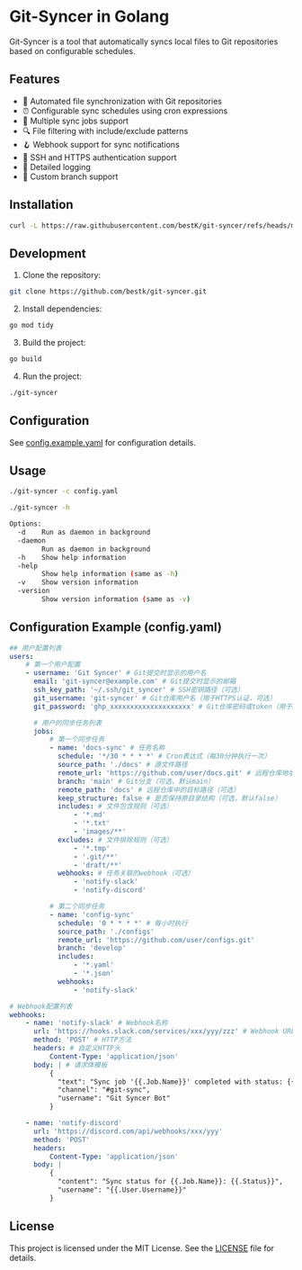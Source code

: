 # Git-Syncer in Golang

Git-Syncer is a tool that automatically syncs local files to Git repositories based on configurable schedules.

## Features

-   🔄 Automated file synchronization with Git repositories
-   ⏰ Configurable sync schedules using cron expressions
-   📁 Multiple sync jobs support
-   🔍 File filtering with include/exclude patterns
-   🪝 Webhook support for sync notifications
-   🔐 SSH and HTTPS authentication support
-   📝 Detailed logging
-   🌲 Custom branch support

## Installation

```bash
curl -L https://raw.githubusercontent.com/bestK/git-syncer/refs/heads/main/shell/install.sh | bash
```

## Development

1. Clone the repository:

```bash
git clone https://github.com/bestk/git-syncer.git
```

2. Install dependencies:

```bash
go mod tidy
```

3. Build the project:

```bash
go build
```

4. Run the project:

```bash
./git-syncer
```

## Configuration

See [config.example.yaml](config.example.yaml) for configuration details.

## Usage

```bash
./git-syncer -c config.yaml

./git-syncer -h

Options:
  -d	Run as daemon in background
  -daemon
    	Run as daemon in background
  -h	Show help information
  -help
    	Show help information (same as -h)
  -v	Show version information
  -version
    	Show version information (same as -v)
```

## Configuration Example (config.yaml)

```yaml
## 用户配置列表
users:
    # 第一个用户配置
    - username: 'Git Syncer' # Git提交时显示的用户名
      email: 'git-syncer@example.com' # Git提交时显示的邮箱
      ssh_key_path: '~/.ssh/git_syncer' # SSH密钥路径（可选）
      git_username: 'git-syncer' # Git仓库用户名（用于HTTPS认证，可选）
      git_password: 'ghp_xxxxxxxxxxxxxxxxxxxx' # Git仓库密码或token（用于HTTPS认证，可选）

      # 用户的同步任务列表
      jobs:
          # 第一个同步任务
          - name: 'docs-sync' # 任务名称
            schedule: '*/30 * * * *' # Cron表达式（每30分钟执行一次）
            source_path: './docs' # 源文件路径
            remote_url: 'https://github.com/user/docs.git' # 远程仓库地址
            branch: 'main' # Git分支（可选，默认main）
            remote_path: 'docs' # 远程仓库中的目标路径（可选）
            keep_structure: false # 是否保持原目录结构（可选，默认false）
            includes: # 文件包含规则（可选）
                - '*.md'
                - '*.txt'
                - 'images/**'
            excludes: # 文件排除规则（可选）
                - '*.tmp'
                - '.git/**'
                - 'draft/**'
            webhooks: # 任务关联的webhook（可选）
                - 'notify-slack'
                - 'notify-discord'

          # 第二个同步任务
          - name: 'config-sync'
            schedule: '0 * * * *' # 每小时执行
            source_path: './configs'
            remote_url: 'https://github.com/user/configs.git'
            branch: 'develop'
            includes:
                - '*.yaml'
                - '*.json'
            webhooks:
                - 'notify-slack'

# Webhook配置列表
webhooks:
    - name: 'notify-slack' # Webhook名称
      url: 'https://hooks.slack.com/services/xxx/yyy/zzz' # Webhook URL
      method: 'POST' # HTTP方法
      headers: # 自定义HTTP头
          Content-Type: 'application/json'
      body: | # 请求体模板
          {
            "text": "Sync job '{{.Job.Name}}' completed with status: {{.Status}}",
            "channel": "#git-sync",
            "username": "Git Syncer Bot"
          }

    - name: 'notify-discord'
      url: 'https://discord.com/api/webhooks/xxx/yyy'
      method: 'POST'
      headers:
          Content-Type: 'application/json'
      body: |
          {
            "content": "Sync status for {{.Job.Name}}: {{.Status}}",
            "username": "{{.User.Username}}"
          }
```

## License

This project is licensed under the MIT License. See the [LICENSE](LICENSE) file for details.
